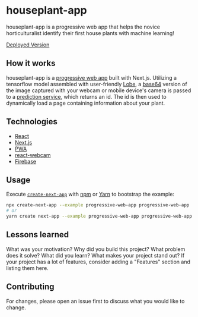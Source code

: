# houseplant-app

houseplant-app is a progressive web app that helps the novice horticulturalist identify their first house plants with machine learning!

[Deployed Version](https://houseplant-app-4fjtk0ich-sarajvega.vercel.app/)

## How it works
houseplant-app is a [progressive web app](https://dev.to/milindsoorya/make-your-website-pwa-compatible-next-js-part-1-2ccj) built with Next.js. Utilizing a tensorflow model assembled with user-friendly [Lobe](lobe.ai), a [base64](https://en.wikipedia.org/wiki/Base64) version of the image captured with your webcam or mobile device's camera is passed to a [prediction service](https://github.com/Sarajvega/plant-prediction-service), which returns an id. The id is then used to dynamically load a page containing information about your plant.

## Technologies
- [React](https://reactjs.org/)
- [Next.js](https://nextjs.org/)
- [PWA](https://web.dev/progressive-web-apps/)
- [react-webcam](https://github.com/mozmorris/react-webcam)
- [Firebase](https://firebase.google.com/)

## Usage
Execute [`create-next-app`](https://github.com/vercel/next.js/tree/canary/packages/create-next-app) with [npm](https://docs.npmjs.com/cli/init) or [Yarn](https://yarnpkg.com/lang/en/docs/cli/create/) to bootstrap the example:

```bash
npx create-next-app --example progressive-web-app progressive-web-app
# or
yarn create next-app --example progressive-web-app progressive-web-app
```

## Lessons learned

What was your motivation?
Why did you build this project?
What problem does it solve?
What did you learn?
What makes your project stand out? If your project has a lot of features, consider adding a "Features" section and listing them here.

## Contributing
For changes, please open an issue first to discuss what you would like to change.





